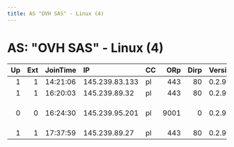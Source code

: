 ```yaml
---
title: AS "OVH SAS" - Linux (4)
---
```


# AS: "OVH SAS" - Linux (4)

|   Up |   Ext | JoinTime   | IP             | CC   |   ORp |   Dirp | Version   | Contact                      | Nickname   |   eFamMembers |
|-----:|------:|:-----------|:---------------|:-----|------:|-------:|:----------|:-----------------------------|:-----------|--------------:|
|    1 |     1 | 14:21:06   | 145.239.83.133 | pl   |   443 |     80 | 0.2.9.11  | None                         | Warhawk    |             1 |
|    1 |     1 | 16:20:03   | 145.239.89.32  | pl   |   443 |     80 | 0.2.9.11  | None                         | Unnamed    |             1 |
|    0 |     0 | 16:24:30   | 145.239.95.201 | pl   |  9001 |      0 | 0.2.9.12  | FirstName LastName &lt;MyNam | RelayName  |             1 |
|    1 |     1 | 17:37:59   | 145.239.89.27  | pl   |   443 |     80 | 0.2.9.11  | None                         | Unnamed    |             1 |
